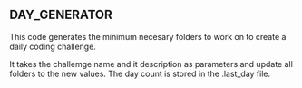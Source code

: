 ## DAY_GENERATOR

This code generates the minimum necesary folders to work on to create a daily coding challenge.

It takes the challemge name and it description as parameters and update all folders to the new values.
The day count is stored in the .last_day file.
